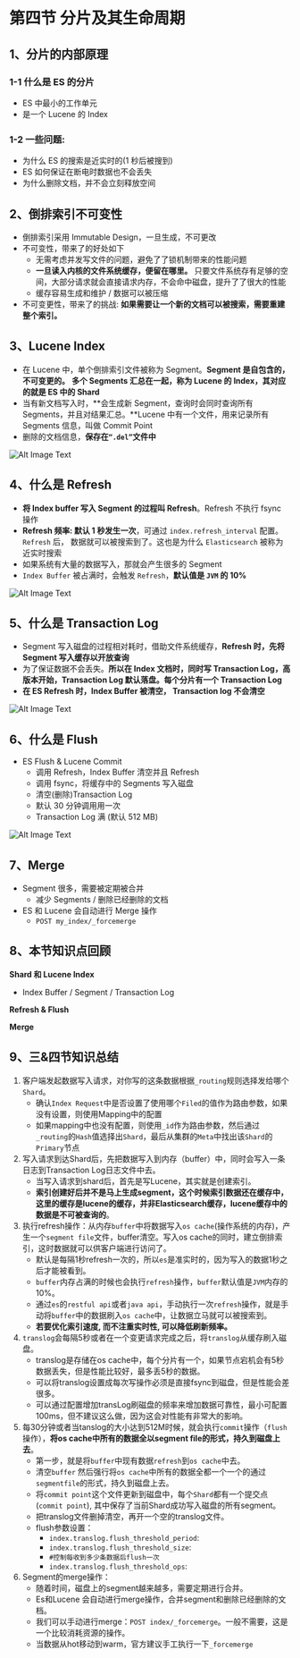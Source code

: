 # **第四节 分⽚及其生命周期**

## **1、分⽚的内部原理**

### **1-1 什么是 ES 的分⽚**

* ES 中最小的工作单元 
* 是一个 Lucene 的 Index

### **1-2 一些问题:**

* 为什么 ES 的搜索是近实时的(1 秒后被搜到)
* ES 如何保证在断电时数据也不会丢失
* 为什么删除文档，并不会立刻释放空间


## **2、倒排索引不可变性**

* 倒排索引采用 Immutable Design，⼀旦生成，不可更改
* 不可变性，带来了的好处如下
	* ⽆需考虑并发写文件的问题，避免了了锁机制带来的性能问题 
	* **⼀旦读入内核的文件系统缓存，便留在哪⾥。** 只要文件系统存有足够的空间，⼤部分请求就会直接请求内存，不会命中磁盘，提升了了很⼤的性能
	* 缓存容易生成和维护 / 数据可以被压缩
* 不可变更性，带来了的挑战: **如果需要让⼀个新的文档可以被搜索，需要重建整个索引。**

## **3、Lucene Index**

* 在 Lucene 中，单个倒排索引文件被称为 Segment。**Segment 是自包含的，不可变更的。** **多个 Segments 汇总在⼀起，称为 Lucene 的 Index，其对应的就是 ES 中的 Shard**
* 当有新⽂档写⼊时，**会⽣成新 Segment，查询时会同时查询所有 Segments，并且对结果汇总。**Lucene 中有⼀个⽂件，用来记录所有 Segments 信息，叫做 Commit Point
* 删除的文档信息，**保存在`“.del”`⽂件中**

![Alt Image Text](../images/chap5_4_1.png "Body image") 

## **4、什么是 Refresh**

* **将 Index buffer 写入 Segment 的过程叫 Refresh**。Refresh 不执⾏ fsync 操作
* **Refresh 频率:	默认 1 秒发⽣一次**，可通过 `index.refresh_interval` 配置。`Refresh` 后， 数据就可以被搜索到了。这也是为什么 `Elasticsearch` 被称为近实时搜索
*  如果系统有⼤量的数据写入，那就会产⽣很多的 Segment
*  `Index Buffer` 被占满时，会触发 `Refresh`，**默认值是 `JVM` 的 10%**

![Alt Image Text](../images/chap5_4_2.png "Body image") 


## **5、什么是 Transaction Log**

* Segment 写⼊磁盘的过程相对耗时，借助文件系统缓存，**Refresh 时，先将 Segment 写入缓存以开放查询**
* 为了保证数据不会丢失。**所以在 Index ⽂档时，同时写 Transaction Log，⾼版本开始，Transaction Log 默认落盘。每个分⽚有一个 Transaction Log**
* **在 ES Refresh 时，Index Buffer 被清空， Transaction log 不会清空**

![Alt Image Text](../images/chap5_4_3.png "Body image") 


## **6、什么是 Flush**

* ES Flush & Lucene Commit
	* 调⽤ Refresh，Index Buffer 清空并且 Refresh
	* 调⽤ fsync，将缓存中的 Segments 写入磁盘
	* 清空(删除)Transaction Log
	* 默认 30 分钟调⽤用⼀次
	* Transaction Log 满 (默认 512 MB)

![Alt Image Text](../images/chap5_4_4.png "Body image") 	
## **7、Merge**

* Segment 很多，需要被定期被合并
	* 减少 Segments / 删除已经删除的文档
* ES 和 Lucene 会⾃动进⾏ Merge 操作
	* `POST my_index/_forcemerge`

## **8、本节知识点回顾**

**Shard 和 Lucene Index**

* Index Buffer / Segment / Transaction Log

**Refresh & Flush**

**Merge**
	
	
## **9、三&四节知识总结**

1. 客户端发起数据写入请求，对你写的这条数据根据`_routing`规则选择发给哪个`Shard`。
	* 确认`Index Request`中是否设置了使用哪个`Filed`的值作为路由参数，如果没有设置，则使用Mapping中的配置
	* 如果mapping中也没有配置，则使用`_id`作为路由参数，然后通过`_routing`的`Hash`值选择出`Shard`，最后从集群的`Meta`中找出该`Shard`的`Primary`节点 
2. 写入请求到达Shard后，先把数据写入到内存（buffer）中，同时会写入一条日志到Transaction Log日志文件中去。
	* 当写入请求到shard后，首先是写Lucene，其实就是创建索引。
	* **索引创建好后并不是马上生成segment，这个时候索引数据还在缓存中，这里的缓存是lucene的缓存，并非Elasticsearch缓存，lucene缓存中的数据是不可被查询的**。
3. 执行refresh操作：从内存`buffer`中将数据写入`os cache`(操作系统的内存)，产生一个`segment file`文件，buffer清空。写入os cache的同时，建立倒排索引，这时数据就可以供客户端进行访问了。
	* 默认是每隔1秒refresh一次的，所以`es`是准实时的，因为写入的数据1秒之后才能被看到。
	* `buffer`内存占满的时候也会执行`refresh`操作，`buffer`默认值是`JVM`内存的10%。
	* 通过`es`的`restful api`或者`java api`，手动执行一次`refresh`操作，就是手动将`buffer`中的数据刷入`os cache`中，让数据立马就可以被搜索到。
	* **若要优化索引速度, 而不注重实时性, 可以降低刷新频率。**
4. `translog`会每隔5秒或者在一个变更请求完成之后，将`translog`从缓存刷入磁盘。
	* translog是存储在os cache中，每个分片有一个，如果节点宕机会有5秒数据丢失，但是性能比较好，最多丢5秒的数据。
	* 可以将translog设置成每次写操作必须是直接fsync到磁盘，但是性能会差很多。
	* 可以通过配置增加transLog刷磁盘的频率来增加数据可靠性，最小可配置100ms，但不建议这么做，因为这会对性能有非常大的影响。
5. 每30分钟或者当tanslog的大小达到512M时候，就会执行`commit`操作（`flush`操作），**将os cache中所有的数据全以segment file的形式，持久到磁盘上去**。
	* 第一步，就是将`buffer`中现有数据`refresh`到`os cache`中去。
	* 清空`buffer` 然后强行将`os cache`中所有的数据全都一个一个的通过`segmentfile`的形式，持久到磁盘上去。
	* 将`commit point`这个文件更新到磁盘中，每个`Shard`都有一个提交点(`commit point`), 其中保存了当前Shard成功写入磁盘的所有segment。
	* 把translog文件删掉清空，再开一个空的translog文件。
	* flush参数设置：
		* `index.translog.flush_threshold_period`:
		* `index.translog.flush_threshold_size`:
		* `#控制每收到多少条数据后flush一次`
		* `index.translog.flush_threshold_ops`:
6. Segment的merge操作：
	* 随着时间，磁盘上的segment越来越多，需要定期进行合并。
	* Es和Lucene 会自动进行merge操作，合并segment和删除已经删除的文档。
	* 我们可以手动进行merge：`POST index/_forcemerge`。一般不需要，这是一个比较消耗资源的操作。
	* 当数据从hot移动到warm，官方建议手工执行一下`_forcemerge`
  
	